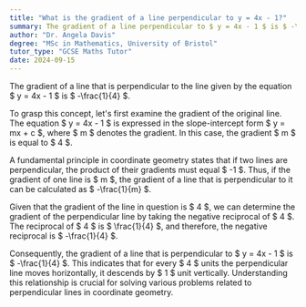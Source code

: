 ```yaml
---
title: "What is the gradient of a line perpendicular to y = 4x - 1?"
summary: The gradient of a line perpendicular to $ y = 4x - 1 $ is $ -\frac{1}{4} $.
author: "Dr. Angela Davis"
degree: "MSc in Mathematics, University of Bristol"
tutor_type: "GCSE Maths Tutor"
date: 2024-09-15
---
```


The gradient of a line that is perpendicular to the line given by the equation $ y = 4x - 1 $ is $ -\frac{1}{4} $.

To grasp this concept, let's first examine the gradient of the original line. The equation $ y = 4x - 1 $ is expressed in the slope-intercept form $ y = mx + c $, where $ m $ denotes the gradient. In this case, the gradient $ m $ is equal to $ 4 $.

A fundamental principle in coordinate geometry states that if two lines are perpendicular, the product of their gradients must equal $ -1 $. Thus, if the gradient of one line is $ m $, the gradient of a line that is perpendicular to it can be calculated as $ -\frac{1}{m} $.

Given that the gradient of the line in question is $ 4 $, we can determine the gradient of the perpendicular line by taking the negative reciprocal of $ 4 $. The reciprocal of $ 4 $ is $ \frac{1}{4} $, and therefore, the negative reciprocal is $ -\frac{1}{4} $.

Consequently, the gradient of a line that is perpendicular to $ y = 4x - 1 $ is $ -\frac{1}{4} $. This indicates that for every $ 4 $ units the perpendicular line moves horizontally, it descends by $ 1 $ unit vertically. Understanding this relationship is crucial for solving various problems related to perpendicular lines in coordinate geometry.
    